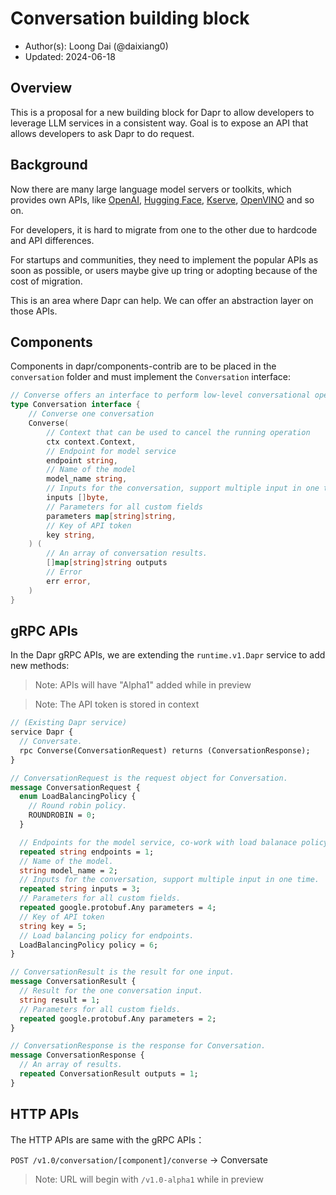 # Conversation building block

* Author(s): Loong Dai (@daixiang0)
* Updated: 2024-06-18

## Overview

This is a proposal for a new building block for Dapr to allow developers to leverage LLM services in a consistent way. Goal is to expose an API that allows developers to ask Dapr to do request.

## Background

Now there are many large language model servers or toolkits, which provides own APIs, like [OpenAI](https://openai.com/), [Hugging Face](https://huggingface.co/), [Kserve](https://kserve.github.io/website/latest/), [OpenVINO](https://docs.openvino.ai/) and so on.

For developers, it is hard to migrate from one to the other due to hardcode and API differences.

For startups and communities, they need to implement the popular APIs as soon as possible, or users maybe give up tring or adopting because of the cost of migration.

This is an area where Dapr can help. We can offer an abstraction layer on those APIs.

## Components

Components in dapr/components-contrib are to be placed in the `conversation` folder and must implement the `Conversation` interface:

```go
// Converse offers an interface to perform low-level conversational operations
type Conversation interface {
    // Converse one conversation
    Converse(
        // Context that can be used to cancel the running operation
        ctx context.Context,
        // Endpoint for model service
        endpoint string,
        // Name of the model
        model_name string,
        // Inputs for the conversation, support multiple input in one time
        inputs []byte,
        // Parameters for all custom fields
        parameters map[string]string,
        // Key of API token
        key string,
    ) (
        // An array of conversation results.
        []map[string]string outputs
        // Error
        err error,
    )
}
```

## gRPC APIs

In the Dapr gRPC APIs, we are extending the `runtime.v1.Dapr` service to add new methods:

> Note: APIs will have "Alpha1" added while in preview

> Note: The API token is stored in context

```proto
// (Existing Dapr service)
service Dapr {
  // Conversate.
  rpc Converse(ConversationRequest) returns (ConversationResponse);
}

// ConversationRequest is the request object for Conversation.
message ConversationRequest {
  enum LoadBalancingPolicy {
    // Round robin policy.
    ROUNDROBIN = 0;
  }

  // Endpoints for the model service, co-work with load balanace policy.
  repeated string endpoints = 1;
  // Name of the model.
  string model_name = 2;
  // Inputs for the conversation, support multiple input in one time.
  repeated string inputs = 3;
  // Parameters for all custom fields.
  repeated google.protobuf.Any parameters = 4;
  // Key of API token
  string key = 5;
  // Load balancing policy for endpoints.
  LoadBalancingPolicy policy = 6;
}

// ConversationResult is the result for one input.
message ConversationResult {
  // Result for the one conversation input.
  string result = 1;
  // Parameters for all custom fields.
  repeated google.protobuf.Any parameters = 2;
}

// ConversationResponse is the response for Conversation.
message ConversationResponse {
  // An array of results.
  repeated ConversationResult outputs = 1;
}
```

## HTTP APIs

The HTTP APIs are same with the gRPC APIs：

`POST /v1.0/conversation/[component]/converse` -> Conversate

> Note: URL will begin with `/v1.0-alpha1` while in preview

